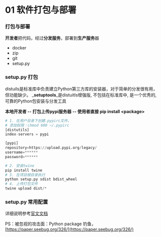 # 01 软件打包与部署

### 打包与部署

**开发者**把代码，经过**分发服务**，部署到**生产服务**器

* docker
* zip
* git
* setup.py

### setup.py 打包

distuils是标准库中负责建立Python第三方库的安装器，对于简单的分发很有用，但功能缺少。 _**setuptools**_是distuitls增强版, 不包括在标准库中, 是一个优秀的, 可靠的Python包安装与分发工具

**本地开发者  -- 打包上传pypi服务器 -- 使用者直接 pip install &lt;package&gt;**

```python
# 1. 在用户目录下创建.pypirc文件。
# 添加权限：chmod 600 ~/.pypirc
[distutils]
index-servers = pypi

[pypi]
repository=https://upload.pypi.org/legacy/
username=******
password=******

# 2. 安装twine
pip install twine
# 3. 在项目根目录执行
python setup.py sdist bdist_wheel
# 4. 上传打包文件
twine upload dist/*
```

### setup.py 常用配置

详细说明参考[官文文档](https://setuptools.readthedocs.io/en/stable/setuptools.html#developer-s-guide)

PS：被忽视的攻击面：Python package 钓鱼，[https://paper.seebug.org/326/](https://paper.seebug.org/326/)

